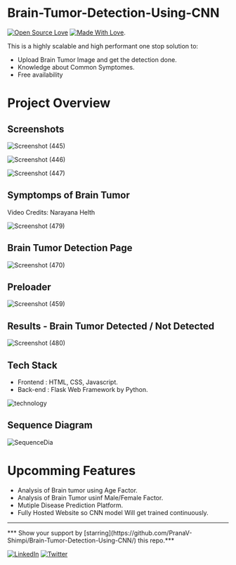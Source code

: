 # Brain-Tumor-Detection-Using-CNN
[![Open Source Love](https://badges.frapsoft.com/os/v2/open-source.svg?v=103)](https://github.com/PranaV-Shimpi)
[![Made With Love](https://img.shields.io/badge/Made%20With-Love-orange.svg)](https://github.com/PranaV-Shimpi).

This is a highly scalable and high performant one stop solution to:
  - Upload Brain Tumor Image and get the detection done.
  - Knowledge about Common Symptomes.
  - Free availability
  
# Project Overview
  
## Screenshots

![Screenshot (445)](https://user-images.githubusercontent.com/40532644/125427493-62afbbeb-4773-472a-9eb4-9299df2276cb.png)

![Screenshot (446)](https://user-images.githubusercontent.com/40532644/125427512-c6031d06-61e5-4503-8e5c-42414e0a9252.png)

![Screenshot (447)](https://user-images.githubusercontent.com/40532644/125427522-caaed0fa-6e75-469d-82d6-3745ce868653.png)

## Symptomps of Brain Tumor
Video Credits: Narayana Helth

![Screenshot (479)](https://user-images.githubusercontent.com/40532644/125427545-5666a7c9-3035-492b-8af3-977c5c7f5966.png)


## Brain Tumor Detection Page

![Screenshot (470)](https://user-images.githubusercontent.com/40532644/125427534-83fe0a15-c53d-4d6b-aed9-33cdd84b337b.png)

## Preloader

![Screenshot (459)](https://user-images.githubusercontent.com/40532644/125427598-61461399-8406-4db4-a6ad-b8ab95a4e012.png)

## Results - Brain Tumor Detected / Not Detected

![Screenshot (480)](https://user-images.githubusercontent.com/40532644/125427569-d647cdb3-7064-45f0-82b5-e89639e164ec.png)

  
## Tech Stack
  - Frontend : HTML, CSS, Javascript.
  - Back-end : Flask Web Framework by Python.

![technology](https://user-images.githubusercontent.com/40532644/125425769-d438fecb-6fc8-4daa-8dfc-d757dc3c5f1a.png)

  
## Sequence Diagram 

![SequenceDia](https://user-images.githubusercontent.com/40532644/125425826-548ad4cd-6ad6-4700-a2ab-842bf642ef8f.png)


# Upcomming Features
  
  - Analysis of Brain tumor using Age Factor.
  - Analysis of Brain Tumor usinf Male/Female Factor.
  - Mutiple Disease Prediction Platform.
  - Fully Hosted Website so CNN model Will get trained continuously.
  
  
 <hr>
*** Show your support by [starring](https://github.com/PranaV-Shimpi/Brain-Tumor-Detection-Using-CNN/) this repo.***

 [![LinkedIn](https://img.shields.io/static/v1.svg?label=connect&message=@PranaVShimpi&color=grey&logo=linkedin&style=flat&logoColor=white&colorA=blue)](https://www.linkedin.com/in/pranav-shimpi/) [![Twitter](https://img.shields.io/static/v1.svg?label=connect&message=@PranaVShimpi&color=grey&logo=twitter&style=flat&logoColor=white&colorA=blue)](https://twitter.com/PranaVShimpii)
 
